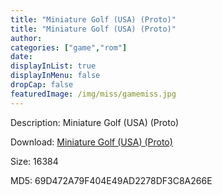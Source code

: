 ```yaml
---
title: "Miniature Golf (USA) (Proto)"
title: "Miniature Golf (USA) (Proto)"
author: 
categories: ["game","rom"]
date: 
displayInList: true
displayInMenu: false
dropCap: false
featuredImage: /img/miss/gamemiss.jpg
---
```


Description: Miniature Golf (USA) (Proto)

Download: <a href="https://kknackGearCT.ctfile.com/fs/2629127-327667837" target = "_blank" rel = "nofollow" > Miniature Golf (USA) (Proto)</a>

Size: 16384

MD5: 69D472A79F404E49AD2278DF3C8A266E

